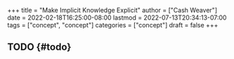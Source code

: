 +++
title = "Make Implicit Knowledge Explicit"
author = ["Cash Weaver"]
date = 2022-02-18T16:25:00-08:00
lastmod = 2022-07-13T20:34:13-07:00
tags = ["concept", "concept"]
categories = ["concept"]
draft = false
+++

## TODO {#todo}
